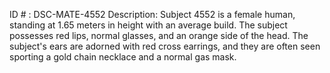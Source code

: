 ID # : DSC-MATE-4552
Description: Subject 4552 is a female human, standing at 1.65 meters in height with an average build. The subject possesses red lips, normal glasses, and an orange side of the head. The subject's ears are adorned with red cross earrings, and they are often seen sporting a gold chain necklace and a normal gas mask.